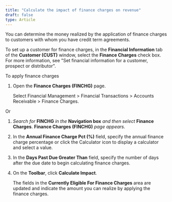 ```yaml
---
title: "Calculate the impact of finance charges on revenue"
draft: false
type: Article
---
```


You can determine the money realized by the application of finance charges to customers with whom you have credit term agreements.

To set up a customer for finance charges, in the **Financial Information** tab of the **Customer (CUST)** window, select the **Finance Charges** check box. For more information, see "Set financial information for a customer, prospect or distributor".

To apply finance charges

1.  Open the **Finance Charges (FINCHG)** page.

    Select Financial Management > Financial Transactions > Accounts Receivable > Finance Charges.

Or

1.  *Search for* **FINCHG** *in the* **Navigation box** *and then select* **Finance Charges**. **Finance Charges (FINCHG)** *page appears.*
2.  In the **Annual Finance Charge Pct (%)** field, specify the annual finance charge percentage or click the Calculator icon to display a calculator and select a value.
3.  In the **Days Past Due Greater Than** field, specify the number of days after the due date to begin calculating finance charges.
4.  On the **Toolbar**, click **Calculate Impact**.

    The fields in the **Currently Eligible For Finance Charges** area are updated and indicate the amount you can realize by applying the finance charges.